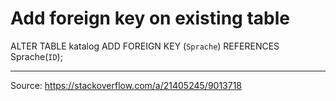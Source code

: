 # Add foreign key on existing table

ALTER TABLE katalog ADD FOREIGN KEY (`Sprache`) REFERENCES Sprache(`ID`);

***
Source: https://stackoverflow.com/a/21405245/9013718
